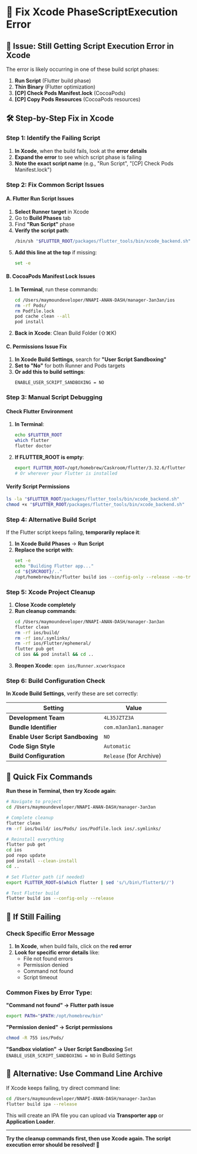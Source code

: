 # 🔧 Fix Xcode PhaseScriptExecution Error

## 🚨 **Issue: Still Getting Script Execution Error in Xcode**

The error is likely occurring in one of these build script phases:
1. **Run Script** (Flutter build phase)
2. **Thin Binary** (Flutter optimization)
3. **[CP] Check Pods Manifest.lock** (CocoaPods)
4. **[CP] Copy Pods Resources** (CocoaPods resources)

## 🛠️ **Step-by-Step Fix in Xcode**

### **Step 1: Identify the Failing Script**

1. **In Xcode**, when the build fails, look at the **error details**
2. **Expand the error** to see which script phase is failing
3. **Note the exact script name** (e.g., "Run Script", "[CP] Check Pods Manifest.lock")

### **Step 2: Fix Common Script Issues**

#### **A. Flutter Run Script Issues**

1. **Select Runner target** in Xcode
2. Go to **Build Phases** tab
3. Find **"Run Script"** phase
4. **Verify the script path**:
   ```bash
   /bin/sh "$FLUTTER_ROOT/packages/flutter_tools/bin/xcode_backend.sh" build
   ```
5. **Add this line at the top** if missing:
   ```bash
   set -e
   ```

#### **B. CocoaPods Manifest Lock Issues**

1. **In Terminal**, run these commands:
   ```bash
   cd /Users/maymoundeveloper/NNAPI-ANAN-DASH/manager-3an3an/ios
   rm -rf Pods/
   rm Podfile.lock
   pod cache clean --all
   pod install
   ```

2. **Back in Xcode**: Clean Build Folder (⇧⌘K)

#### **C. Permissions Issue Fix**

1. **In Xcode Build Settings**, search for **"User Script Sandboxing"**
2. **Set to "No"** for both Runner and Pods targets
3. **Or add this to build settings**:
   ```
   ENABLE_USER_SCRIPT_SANDBOXING = NO
   ```

### **Step 3: Manual Script Debugging**

#### **Check Flutter Environment**

1. **In Terminal**:
   ```bash
   echo $FLUTTER_ROOT
   which flutter
   flutter doctor
   ```

2. **If FLUTTER_ROOT is empty**:
   ```bash
   export FLUTTER_ROOT=/opt/homebrew/Caskroom/flutter/3.32.6/flutter
   # Or wherever your Flutter is installed
   ```

#### **Verify Script Permissions**

```bash
ls -la "$FLUTTER_ROOT/packages/flutter_tools/bin/xcode_backend.sh"
chmod +x "$FLUTTER_ROOT/packages/flutter_tools/bin/xcode_backend.sh"
```

### **Step 4: Alternative Build Script**

If the Flutter script keeps failing, **temporarily replace it**:

1. **In Xcode Build Phases** → **Run Script**
2. **Replace the script with**:
   ```bash
   set -e
   echo "Building Flutter app..."
   cd "${SRCROOT}/.."
   /opt/homebrew/bin/flutter build ios --config-only --release --no-tree-shake-icons
   ```

### **Step 5: Xcode Project Cleanup**

1. **Close Xcode completely**
2. **Run cleanup commands**:
   ```bash
   cd /Users/maymoundeveloper/NNAPI-ANAN-DASH/manager-3an3an
   flutter clean
   rm -rf ios/build/
   rm -rf ios/.symlinks/
   rm -rf ios/Flutter/ephemeral/
   flutter pub get
   cd ios && pod install && cd ..
   ```
3. **Reopen Xcode**: `open ios/Runner.xcworkspace`

### **Step 6: Build Configuration Check**

**In Xcode Build Settings**, verify these are set correctly:

| Setting | Value |
|---------|--------|
| **Development Team** | `4L35JZTZ3A` |
| **Bundle Identifier** | `com.m3an3an1.manager` |
| **Enable User Script Sandboxing** | `NO` |
| **Code Sign Style** | `Automatic` |
| **Build Configuration** | `Release` (for Archive) |

## 🎯 **Quick Fix Commands**

**Run these in Terminal, then try Xcode again**:

```bash
# Navigate to project
cd /Users/maymoundeveloper/NNAPI-ANAN-DASH/manager-3an3an

# Complete cleanup
flutter clean
rm -rf ios/build/ ios/Pods/ ios/Podfile.lock ios/.symlinks/

# Reinstall everything
flutter pub get
cd ios
pod repo update
pod install --clean-install
cd ..

# Set Flutter path (if needed)
export FLUTTER_ROOT=$(which flutter | sed 's/\/bin\/flutter$//')

# Test Flutter build
flutter build ios --config-only --release
```

## 🚨 **If Still Failing**

### **Check Specific Error Message**

1. **In Xcode**, when build fails, click on the **red error**
2. **Look for specific error details** like:
   - File not found errors
   - Permission denied
   - Command not found
   - Script timeout

### **Common Fixes by Error Type**:

**"Command not found" → Flutter path issue**
```bash
export PATH="$PATH:/opt/homebrew/bin"
```

**"Permission denied" → Script permissions**
```bash
chmod -R 755 ios/Pods/
```

**"Sandbox violation" → User Script Sandboxing**
Set `ENABLE_USER_SCRIPT_SANDBOXING = NO` in Build Settings

## 🎉 **Alternative: Use Command Line Archive**

If Xcode keeps failing, try direct command line:

```bash
cd /Users/maymoundeveloper/NNAPI-ANAN-DASH/manager-3an3an
flutter build ipa --release
```

This will create an IPA file you can upload via **Transporter app** or **Application Loader**.

---

**Try the cleanup commands first, then use Xcode again. The script execution error should be resolved! 🚀**